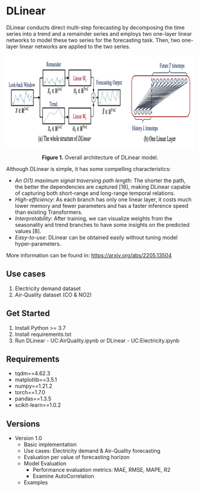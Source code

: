 # DLinear

DLinear conducts direct multi-step forecasting by decomposing the time series into a trend and a remainder series and employs two one-layer linear networks to model these two series for the forecasting task. Then, two one-layer linear networks are applied to the two series.

<p align="center">
<img src=".\utils\pic\DLinear.png" height = "250" alt="" align=center />
<br><br>
<b>Figure 1.</b> Overall architecture of DLinear model.
</p>


Although DLinear is simple, it has some compelling characteristics:

- *An $O(1)$ maximum signal traversing path length*: The shorter the path, the better the dependencies are captured [18], making DLinear capable of capturing both short-range and long-range temporal relations.
- *High-efficiency*: As each branch has only one linear layer, it costs much lower memory and fewer parameters and has a faster inference speed than existing Transformers.
- *Interpretability*: After training, we can visualize weights from the seasonality and trend branches to have some insights on the predicted values [8].
- *Easy-to-use*: DLinear can be obtained easily without tuning model hyper-parameters.

More information can be found in: https://arxiv.org/abs/2205.13504


## Use cases

1. Electricity demand dataset
2. Air-Quality dataset (CO & NO2)


## Get Started
1. Install Python >= 3.7
2. Install requirements.txt
3. Run DLinear - UC:AirQuality.ipynb or DLinear - UC:Electricity.ipynb

## Requirements
- tqdm==4.62.3
- matplotlib==3.5.1
- numpy==1.21.2
- torch==1.7.0
- pandas==1.3.5
- scikit-learn==1.0.2


## Versions
- Version 1.0
  - Basic implementation
  - Use cases: Electricity demand & Air-Quality forecasting
  - Evaluation per value of forecasting horizon
  - Model Evaluation
    - Performance evaluation metrics: MAE, RMSE, MAPE, R2
    - Examine AutoCorrelation 
  - Examples 
